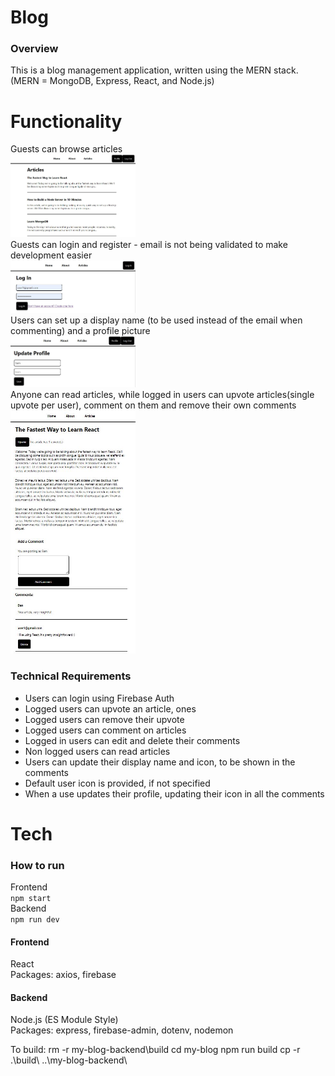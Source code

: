 # Blog  
### Overview
This is a blog management application, written using the MERN stack.  
(MERN = MongoDB, Express, React, and Node.js)

# Functionality
Guests can browse articles  
<img src="Images/articles.jpg" width="200">  
Guests can login and register - email is not being validated to make development easier  
<img src="Images/login.jpg" width="200">  
Users can set up a display name (to be used instead of the email when commenting) and a profile picture  
<img src="Images/profile_update.jpg" width="200">  
Anyone can read articles, while logged in users can upvote articles(single upvote per user), comment on them and remove their own comments  
<img src="Images/article.jpg" width="200">  


### Technical Requirements
- Users can login using Firebase Auth
- Logged users can upvote an article, ones
- Logged users can remove their upvote
- Logged users can comment on articles
- Logged in users can edit and delete their comments
- Non logged users can read articles
- Users can update their display name and icon, to be shown in the comments
- Default user icon is provided, if not specified
- When a use updates their profile, updating their icon in all the comments

# Tech
### How to run
Frontend  
``npm start``  
Backend  
``npm run dev``  

#### Frontend  
React  
Packages: axios, firebase  
#### Backend  
Node.js (ES Module Style)  
Packages: express, firebase-admin, dotenv, nodemon 

To build:
rm -r my-blog-backend\build
cd my-blog
npm run build
cp -r .\build\ ..\my-blog-backend\

